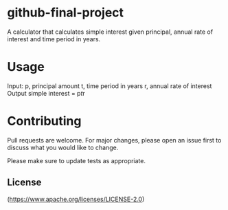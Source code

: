 # github-final-project

A calculator that calculates simple interest given principal, annual rate of interest and time period in years.

# Usage
Input:
   p, principal amount
   t, time period in years
   r, annual rate of interest
Output
   simple interest = p*t*r

# Contributing
Pull requests are welcome. For major changes, please open an issue first to discuss what you would like to change.

Please make sure to update tests as appropriate.

## License
(https://www.apache.org/licenses/LICENSE-2.0)
